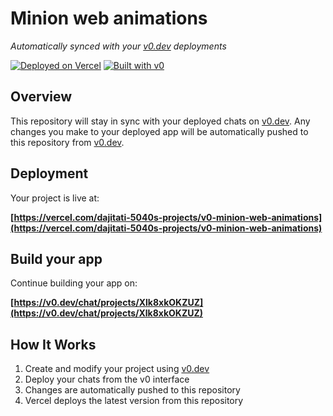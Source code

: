 # Minion web animations

*Automatically synced with your [v0.dev](https://v0.dev) deployments*

[![Deployed on Vercel](https://img.shields.io/badge/Deployed%20on-Vercel-black?style=for-the-badge&logo=vercel)](https://vercel.com/dajitati-5040s-projects/v0-minion-web-animations)
[![Built with v0](https://img.shields.io/badge/Built%20with-v0.dev-black?style=for-the-badge)](https://v0.dev/chat/projects/Xlk8xkOKZUZ)

## Overview

This repository will stay in sync with your deployed chats on [v0.dev](https://v0.dev).
Any changes you make to your deployed app will be automatically pushed to this repository from [v0.dev](https://v0.dev).

## Deployment

Your project is live at:

**[https://vercel.com/dajitati-5040s-projects/v0-minion-web-animations](https://vercel.com/dajitati-5040s-projects/v0-minion-web-animations)**

## Build your app

Continue building your app on:

**[https://v0.dev/chat/projects/Xlk8xkOKZUZ](https://v0.dev/chat/projects/Xlk8xkOKZUZ)**

## How It Works

1. Create and modify your project using [v0.dev](https://v0.dev)
2. Deploy your chats from the v0 interface
3. Changes are automatically pushed to this repository
4. Vercel deploys the latest version from this repository